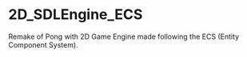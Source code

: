 # 2D_SDLEngine_ECS
Remake of Pong with 2D Game Engine made following the ECS (Entity Component System).
